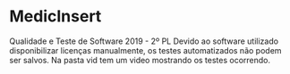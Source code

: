 # MedicInsert
Qualidade e Teste de Software 2019 - 2º PL
Devido ao software utilizado disponibilizar licenças manualmente, os testes automatizados não podem ser salvos.
Na pasta vid tem um video mostrando os testes ocorrendo.
